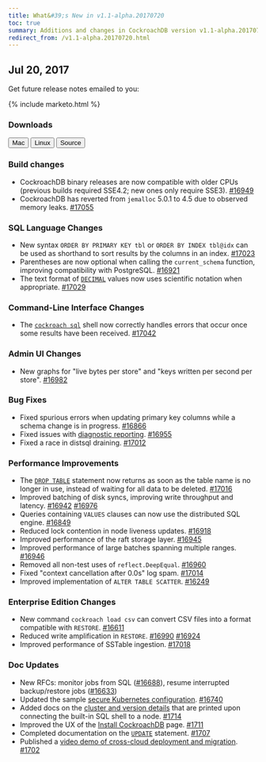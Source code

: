 ```yaml
---
title: What&#39;s New in v1.1-alpha.20170720
toc: true
summary: Additions and changes in CockroachDB version v1.1-alpha.20170720
redirect_from: /v1.1-alpha.20170720.html
---
```


## Jul 20, 2017

Get future release notes emailed to you:

{% include marketo.html %}

### Downloads

<div id="os-tabs" class="clearfix os-tabs_button-outline-primary">
    <a href="https://binaries.cockroachdb.com/cockroach-v1.1-alpha.20170720.darwin-10.9-amd64.tgz"><button id="mac" data-eventcategory="mac-binary-release-notes">Mac</button></a>
    <a href="https://binaries.cockroachdb.com/cockroach-v1.1-alpha.20170720.linux-amd64.tgz"><button id="linux" data-eventcategory="linux-binary-release-notes">Linux</button></a>
    <a href="https://binaries.cockroachdb.com/cockroach-v1.1-alpha.20170720.src.tgz"><button id="source" data-eventcategory="source-release-notes">Source</button></a>
</div>

### Build changes

- CockroachDB binary releases are now compatible with older CPUs (previous builds required SSE4.2; new ones only require SSE3). [#16949](https://github.com/cockroachdb/cockroach/pull/16949)
- CockroachDB has reverted from `jemalloc` 5.0.1 to 4.5 due to observed memory leaks. [#17055](https://github.com/cockroachdb/cockroach/pull/17055)

### SQL Language Changes

- New syntax `ORDER BY PRIMARY KEY tbl` or `ORDER BY INDEX tbl@idx` can be used as shorthand to sort results by the columns in an index. [#17023](https://github.com/cockroachdb/cockroach/pull/17023)
- Parentheses are now optional when calling the `current_schema` function, improving compatibility with PostgreSQL. [#16921](https://github.com/cockroachdb/cockroach/pull/16921)
- The text format of [`DECIMAL`](../v1.1/decimal.html) values now uses scientific notation when appropriate. [#17029](https://github.com/cockroachdb/cockroach/pull/17029)

### Command-Line Interface Changes

- The [`cockroach sql`](../v1.1/use-the-built-in-sql-client.html) shell now correctly handles errors that occur once some results have been received. [#17042](https://github.com/cockroachdb/cockroach/pull/17042)

### Admin UI Changes

- New graphs for "live bytes per store" and "keys written per second per store". [#16982](https://github.com/cockroachdb/cockroach/pull/16982)

### Bug Fixes

- Fixed spurious errors when updating primary key columns while a schema change is in progress. [#16866](https://github.com/cockroachdb/cockroach/pull/16866)
- Fixed issues with [diagnostic reporting](../v1.1/diagnostics-reporting.html). [#16955](https://github.com/cockroachdb/cockroach/pull/16955)
- Fixed a race in distsql draining. [#17012](https://github.com/cockroachdb/cockroach/pull/17012)

### Performance Improvements

- The [`DROP TABLE`](../v1.1/drop-table.html) statement now returns as soon as the table name is no longer in use, instead of waiting for all data to be deleted. [#17016](https://github.com/cockroachdb/cockroach/pull/17016)
- Improved batching of disk syncs, improving write throughput and latency. [#16942](https://github.com/cockroachdb/cockroach/pull/16942) [#16976](https://github.com/cockroachdb/cockroach/pull/16976)
- Queries containing `VALUES` clauses can now use the distributed SQL engine. [#16849](https://github.com/cockroachdb/cockroach/pull/16849)
- Reduced lock contention in node liveness updates. [#16918](https://github.com/cockroachdb/cockroach/pull/16918)
- Improved performance of the raft storage layer. [#16945](https://github.com/cockroachdb/cockroach/pull/16945)
- Improved performance of large batches spanning multiple ranges. [#16946](https://github.com/cockroachdb/cockroach/pull/16946)
- Removed all non-test uses of `reflect.DeepEqual`. [#16960](https://github.com/cockroachdb/cockroach/pull/16960)
- Fixed "context cancellation after 0.0s" log spam. [#17014](https://github.com/cockroachdb/cockroach/pull/17014)
- Improved implementation of `ALTER TABLE SCATTER`. [#16249](https://github.com/cockroachdb/cockroach/pull/16249)

### Enterprise Edition Changes

- New command `cockroach load csv` can convert CSV files into a format compatible with `RESTORE`. [#16611](https://github.com/cockroachdb/cockroach/pull/16611)
- Reduced write amplification in `RESTORE`. [#16990](https://github.com/cockroachdb/cockroach/pull/16990) [#16924](https://github.com/cockroachdb/cockroach/pull/16924)
- Improved performance of SSTable ingestion. [#17018](https://github.com/cockroachdb/cockroach/pull/17018)

### Doc Updates

- New RFCs: monitor jobs from SQL ([#16688](https://github.com/cockroachdb/cockroach/pull/16688)), resume interrupted backup/restore jobs ([#16633](https://github.com/cockroachdb/cockroach/pull/16633))
- Updated the sample [secure Kubernetes configuration](https://github.com/cockroachdb/cockroach/tree/master/cloud/kubernetes). [#16740](https://github.com/cockroachdb/cockroach/pull/16740)
- Added docs on the [cluster and version details](../v1.1/use-the-built-in-sql-client.html#sql-shell-welcome-changed-in-v1-1) that are printed upon connecting the built-in SQL shell to a node. [#1714](https://github.com/cockroachdb/docs/pull/1714)
- Improved the UX of the [Install CockroachDB](../v1.1/install-cockroachdb.html) page. [#1711](https://github.com/cockroachdb/docs/pull/1711)
- Completed documentation on the [`UPDATE`](../v1.1/update.html) statement. [#1707](https://github.com/cockroachdb/docs/pull/1707)
- Published a [video demo of cross-cloud deployment and migration](../v1.1/demo-automatic-cloud-migration.html#watch-a-live-demo). [#1702](https://github.com/cockroachdb/docs/pull/1702)
